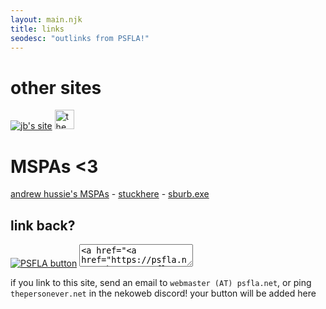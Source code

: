```yaml
---
layout: main.njk
title: links
seodesc: "outlinks from PSFLA!"
---
```


# other sites

<a href="https://jbcarreon123.nekoweb.org" target=_blank><img src="/resc/img/buttons/jbsite.gif" alt="jb's site" style="image-rendering: pixelated;"/></a>
<a href="https://thebrainhellscape.nekoweb.org/" target=_blank><img src="/resc/img/buttons/wow.jpg" alt="the brain hell scape dot nekoweb dot org" height=31></a>

# MSPAs &lt;3
<a href="https://github.com/homestuck/unofficial-homestuck-collection" target=_blank>andrew hussie's MSPAs</a> - <a href="https://mspfa.com/?s=59512" target=_blank>stuckhere</a> - <a href="https://mspfa.com/?s=49229" target=_blank>sburb.exe</a>

## link back?

<a href="https://psfla.net/" target="_blank"><img src="/resc/img/psflabutton.png" alt="PSFLA button"></a> <textarea>&lt;a href="https://psfla.net/" target="_blank"&gt;&lt;img src="https://psfla.net/resc/img/psflabutton.png" alt="PSFLA button"&gt;&lt;/a&gt;</textarea>

if you link to this site, send an email to `webmaster (AT) psfla.net`, or ping `thepersonever.net` in the nekoweb discord! your button will be added here